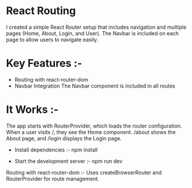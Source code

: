 # React Routing 
I created a simple React Router setup that includes navigation and multiple pages (Home, About, Login, and User). The Navbar is included on each page to allow users to navigate easily.

# Key Features :-
- Routing with react-router-dom
- Navbar Integration
The Navbar component is included in all routes

# It Works :-
The app starts with RouterProvider, which loads the router configuration.
When a user visits /, they see the Home component.
/about shows the About page, and /login displays the Login page.


- Install dependencies :- npm install

- Start the development server :- npm run dev

Routing with react-router-dom :- Uses createBrowserRouter and RouterProvider for route management.
